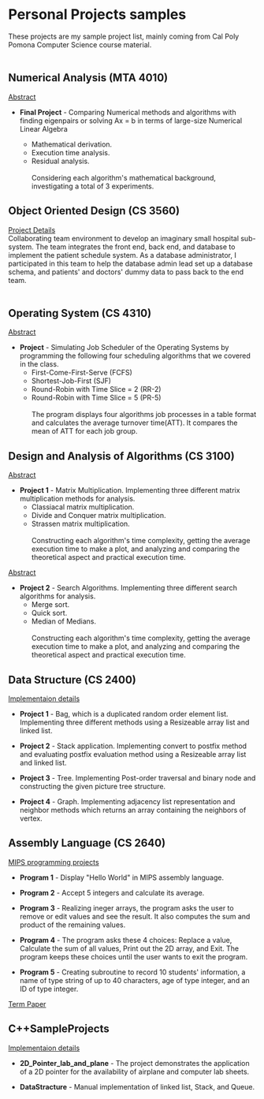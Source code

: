 # Personal Projects samples
These projects are my sample project list, mainly coming from Cal Poly Pomona Computer Science course material.
<br><br>
## Numerical Analysis (MTA 4010)
[Abstract](https://github.com/keiakihito/PersonalProjects/tree/main/NumericalAnalysis)
 - **Final Project** - Comparing Numerical methods and algorithms with finding eigenpairs or solving Ax = b in terms of large-size Numerical Linear Algebra<br>
   
   - Mathematical derivation.
   - Execution time analysis.
   - Residual analysis.
 <br><br>Considering each algorithm's mathematical background, investigating a total of 3 experiments.

## Object Oriented Design (CS 3560)
[Project  Details](https://github.com/keiakihito/PersonalProjects/tree/main/ObjectOrientedDesign)
<br>Collaborating team environment to develop an imaginary small hospital sub-system. The team integrates the front end, back end, and database to implement the patient schedule system. As a database administrator, I participated in this team to help the database admin lead set up a database schema, and patients' and doctors' dummy data to pass back to the end team.
<br><br>

## Operating System (CS 4310)
[Abstract](https://github.com/keiakihito/PersonalProjects/tree/main/OperatingSystem)
 - **Project** - Simulating Job Scheduler of the Operating Systems by programming the following four scheduling algorithms that we covered in the class.<br> 
   - First-Come-First-Serve (FCFS)
   - Shortest-Job-First (SJF)
   - Round-Robin with Time Slice = 2 (RR-2)
   - Round-Robin with Time Slice = 5 (PR-5)
 <br><br>The program displays four algorithms job processes in a table format and calculates the average turnover time(ATT). It compares the mean of ATT for each job group.


## Design and Analysis of Algorithms (CS 3100)
[Abstract](https://github.com/keiakihito/PersonalProjects/tree/main/Algorighm)
 - **Project 1** - Matrix Multiplication. Implementing three different matrix multiplication methods for analysis.<br> 
   - Classiacal matrix multiplication.
   - Divide and Conquer matrix multiplication.
   - Strassen matrix multiplication.
 <br><br>Constructing each algorithm's time complexity, getting the average execution time to make a plot, and analyzing and comparing the theoretical aspect and practical execution time. 

[Abstract](https://github.com/keiakihito/PersonalProjects/tree/main/Algorighm)
 - **Project 2** - Search Algorithms. Implementing three different search algorithms for analysis.<br> 
   - Merge sort.
   - Quick sort.
   - Median of Medians.
 <br><br>Constructing each algorithm's time complexity, getting the average execution time to make a plot, and analyzing and comparing the theoretical aspect and practical execution time. 

## Data Structure (CS 2400)
[Implementaion details](https://github.com/keiakihito/PersonalProjects/tree/main/DataStructure)
 - **Project 1** - Bag, which is a duplicated random order element list. Implementing three different methods using a Resizeable array list and linked list.

 - **Project 2** - Stack application. Implementing convert to postfix method and evaluating postfix evaluation method using a Resizeable array list and linked list.

 - **Project 3** - Tree. Implementing Post-order traversal and binary node and constructing the given picture tree structure. 

 - **Project 4** - Graph. Implementing adjacency list representation and neighbor methods which returns an array containing the neighbors of vertex. 

## Assembly Language (CS 2640)
[MIPS programming projects](https://github.com/keiakihito/PersonalProjects/tree/main/AssembleLanguage)
 - **Program 1** - Display "Hello World" in MIPS assembly language.

 - **Program 2** - Accept 5 integers and calculate its average.

 - **Program 3** - Realizing ineger arrays, the program asks the user to remove or edit values and see the result. It also computes the sum and product of the remaining values.
   
 - **Program 4** - The program asks these 4 choices: Replace a value, Calculate the sum of all values, Print out the 2D array, and Exit. The program keeps these choices until the user wants to exit the program. 

 - **Program 5** - Creating subroutine to record 10 students' information, a name of type string of up to 40 characters, age of type integer, and an ID of type integer.
 
 [Term Paper](https://github.com/keiakihito/PersonalProjects/blob/main/AssembleLanguage/Termpaper/Katsumi_TermPaper.pdf) 


## C++SampleProjects
[Implementaion details](https://github.com/keiakihito/PersonalProjects/tree/main/C%2B%2BSampleProjects)
- **2D_Pointer_lab_and_plane** - The project demonstrates the application of a 2D pointer for the availability of airplane and computer lab sheets.

- **DataStracture** - Manual implementation of linked list, Stack, and Queue.
